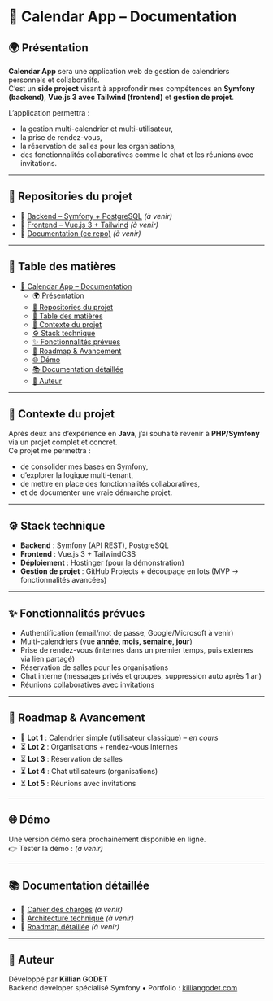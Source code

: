 # 📅 Calendar App – Documentation

## 🌍 Présentation

**Calendar App** sera une application web de gestion de calendriers personnels et collaboratifs.  
C’est un **side project** visant à approfondir mes compétences en **Symfony (backend)**, **Vue.js 3 avec Tailwind (frontend)** et **gestion de projet**.

L’application permettra :

- la gestion multi-calendrier et multi-utilisateur,
- la prise de rendez-vous,
- la réservation de salles pour les organisations,
- des fonctionnalités collaboratives comme le chat et les réunions avec invitations.

---

## 📂 Repositories du projet

- 🔗 [Backend – Symfony + PostgreSQL](#) _(à venir)_
- 🔗 [Frontend – Vue.js 3 + Tailwind](#) _(à venir)_
- 🔗 [Documentation (ce repo)](#) _(à venir)_

---

## 📖 Table des matières

- [📅 Calendar App – Documentation](#-calendar-app--documentation)
  - [🌍 Présentation](#-présentation)
  - [📂 Repositories du projet](#-repositories-du-projet)
  - [📖 Table des matières](#-table-des-matières)
  - [📝 Contexte du projet](#-contexte-du-projet)
  - [⚙️ Stack technique](#️-stack-technique)
  - [✨ Fonctionnalités prévues](#-fonctionnalités-prévues)
  - [🚀 Roadmap \& Avancement](#-roadmap--avancement)
  - [🌐 Démo](#-démo)
  - [📚 Documentation détaillée](#-documentation-détaillée)
  - [👤 Auteur](#-auteur)

---

## 📝 Contexte du projet

Après deux ans d’expérience en **Java**, j’ai souhaité revenir à **PHP/Symfony** via un projet complet et concret.  
Ce projet me permettra :

- de consolider mes bases en Symfony,
- d’explorer la logique multi-tenant,
- de mettre en place des fonctionnalités collaboratives,
- et de documenter une vraie démarche projet.

---

## ⚙️ Stack technique

- **Backend** : Symfony (API REST), PostgreSQL
- **Frontend** : Vue.js 3 + TailwindCSS
- **Déploiement** : Hostinger (pour la démonstration)
- **Gestion de projet** : GitHub Projects + découpage en lots (MVP -> fonctionnalités avancées)

---

## ✨ Fonctionnalités prévues

- Authentification (email/mot de passe, Google/Microsoft à venir)
- Multi-calendriers (vue **année, mois, semaine, jour**)
- Prise de rendez-vous (internes dans un premier temps, puis externes via lien partagé)
- Réservation de salles pour les organisations
- Chat interne (messages privés et groupes, suppression auto après 1 an)
- Réunions collaboratives avec invitations

---

## 🚀 Roadmap & Avancement

- 🔄 **Lot 1** : Calendrier simple (utilisateur classique) – _en cours_
- ⏳ **Lot 2** : Organisations + rendez-vous internes
- ⏳ **Lot 3** : Réservation de salles
- ⏳ **Lot 4** : Chat utilisateurs (organisations)
- ⏳ **Lot 5** : Réunions avec invitations

---

## 🌐 Démo

Une version démo sera prochainement disponible en ligne.  
👉 Tester la démo : _(à venir)_

---

## 📚 Documentation détaillée

- 📄 [Cahier des charges](#) _(à venir)_
- 📄 [Architecture technique](#) _(à venir)_
- 📄 [Roadmap détaillée](#) _(à venir)_

---

## 👤 Auteur

Développé par **Killian GODET**  
Backend developer spécialisé Symfony • Portfolio : [killiangodet.com](killiangodet.com)
